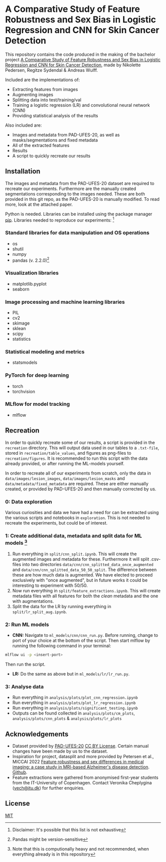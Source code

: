 # A Comparative Study of Feature Robustness and Sex Bias in Logistic Regression and CNN for Skin Cancer Detection

This repository contains the code produced in the making of the bachelor project [A Comparative Study of Feature Robustness and Sex Bias in Logistic Regression and CNN for Skin Cancer Detection](BSc_nizp_resy_lawu_2024.pdf), made by Nikolette Pedersen, Regitze Sydendal & Andreas Wulff.

Included are the implementations of:
- Extracting features from images
- Augmenting images
- Splitting data into test/training/val
- Training a logistic regression (LR) and convolutional neural network (CNN)
- Providing statistical analysis of the results

Also included are:
- Images and metadata from PAD-UFES-20, as well as masks/segmentations and fixed metadata
- All of the extracted features 
- Results
- A script to quickly recreate our results

## Installation

The images and metadata from the PAD-UFES-20 dataset are required to recreate our experiments. Furthermore are the manually created segmentations corresponding to the images needed. These are both provided in this git repo, as the PAD-UFES-20 is manually modified. To read more, look at the attached paper. 

Python is needed.
Libraries can be installed using the package manager [pip](https://pip.pypa.io/en/stable/). 
Libraries needed to reproduce our experiments: [^1]
[^1]: Disclaimer: It's possible that this list is not exhaustive
### Standard libraries for data manipulation and OS operations
- os
- shutil
- numpy
- pandas (v. 2.2.0)[^2]
[^2]: Pandas might be version-sensitive
### Visualization libraries
- matplotlib.pyplot
- seaborn

### Image processing and machine learning libraries
- PIL
- cv2
- skimage
- sklean
- scipy
- statistics

### Statistical modeling and metrics
- statsmodels

### PyTorch for deep learning
- torch
- torchvision

### MLflow for model tracking
- mlflow

## Recreation

In order to quickly recreate some of our results, a script is provided in the `recreation` directory. This will output data used in our tables to a `.txt-file`, stored in `recreation/table_values`, and figures as png-files to `recreation/figures`. It is recommended to run this script with the data already provided, or after running the ML-models yourself.

In order to recreate all of our experiments from scratch, only the data in `data/images/lesion_images`, `data/images/lesion_masks` and `data/metadata/fixed_metadata` are required. These are either manually created, or provided by PAD-UFES-20 and then manually corrected by us.

### 0: Data exploration

Various curiosities and data we have had a need for can be extracted using the various scripts and notebooks in `exploration`. This is not needed to recreate the experiments, but could be of interest.

### 1: Create additional data, metadata and split data for ML models [^3]
[^3]: Note that this is computionally heavy and not recommended, when everything already is in this repository
1. Run everything in `split/cnn_split.ipynb`. This will create the augmented images and metadata for these. Furthermore it will split .csv-files into two directories `data/cnn/cnn_splitted_data_once_augmented` and `data/cnn/cnn_splitted_data_50_50_split`. The difference between these are how much data is augmented. We have elected to proceed exclusively with "once augmented", but in future works it could be interesting to experiment with 50/50. 
2. Now run everything in `split/feature_extractions.ipynb`. This will create metadata files with all features for both the *clean* metadata and the one with augmentations.
3. Split the data for the LR by running everything in `split/lr_split_aug.ipynb`.
### 2: Run ML models
- **CNN:** Navigate to `ml_models/cnn/cnn_run.py`. Before running, change to port of your choice at the bottom of the script. Then start mlflow by running the following command in your terminal:
```bash
mlflow ui -p <insert-port>
```
Then run the script.
- **LR:** Do the same as above but in `ml_models/lr/lr_run.py`.

### 3: Analyse data
- Run everything in `analysis/plots/plot_cnn_regression.ipynb`
- Run everything in `analysis/plots/plot_lr_regression.ipynb`
- Run everything in `analysis/plots/significant_testing.ipynb`
- Outputs can be found collected in `analysis/plots/cm_plots`, `analysis/plots/cnn_plots` & `analysis/plots/lr_plots`


## Acknowledgements

- Dataset provided by [PAD-UFES-20](https://data.mendeley.com/datasets/zr7vgbcyr2/1) [CC BY License](https://creativecommons.org/licenses/by/4.0/). Certain manual changes have been made by us to the dataset.
- Inspiration for project, datasplit and more provided by Petersen et al., MICCAI 2022 [Feature robustness and sex differences in medical imaging: a case study in MRI-based Alzheimer's disease detection](https://link.springer.com/chapter/10.1007/978-3-031-16431-6_9). [Github](https://github.com/e-pet/adni-bias).
- Feature extractions were gathered from anonymised first-year students from the IT-University of Copenhagen. Contact Veronika Cheplygina (vech@itu.dk) for further enquiries.
## License

[MIT](https://choosealicense.com/licenses/mit/)

